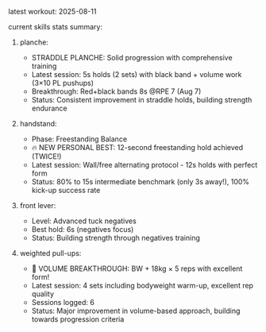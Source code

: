 latest workout: 2025-08-11

current skills stats summary: 
1. planche: 
   - STRADDLE PLANCHE: Solid progression with comprehensive training
   - Latest session: 5s holds (2 sets) with black band + volume work (3×10 PL pushups)
   - Breakthrough: Red+black bands 8s @RPE 7 (Aug 7)
   - Status: Consistent improvement in straddle holds, building strength endurance

2. handstand: 
   - Phase: Freestanding Balance
   - 🔥 NEW PERSONAL BEST: 12-second freestanding hold achieved (TWICE!)
   - Latest session: Wall/free alternating protocol - 12s holds with perfect form
   - Status: 80% to 15s intermediate benchmark (only 3s away!), 100% kick-up success rate

3. front lever: 
   - Level: Advanced tuck negatives  
   - Best hold: 6s (negatives focus)
   - Status: Building strength through negatives training

4. weighted pull-ups: 
   - 🚀 VOLUME BREAKTHROUGH: BW + 18kg × 5 reps with excellent form!
   - Latest session: 4 sets including bodyweight warm-up, excellent rep quality
   - Sessions logged: 6
   - Status: Major improvement in volume-based approach, building towards progression criteria